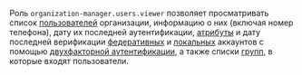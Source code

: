Роль `organization-manager.users.viewer` позволяет просматривать список [пользователей](../../../overview/roles-and-resources.md#users) организации, информацию о них (включая номер телефона), дату их последней аутентификации, [атрибуты](../../../organization/operations/setup-federation.md#claims-mapping) и дату последней верификации [федеративных](../../../iam/concepts/users/accounts.md#saml-federation) и [локальных](../../../iam/concepts/users/accounts.md#local) аккаунтов с помощью [двухфакторной аутентификации](../../../organization/concepts/mfa.md), а также списки [групп](../../../organization/concepts/groups.md), в которые входят пользователи.



